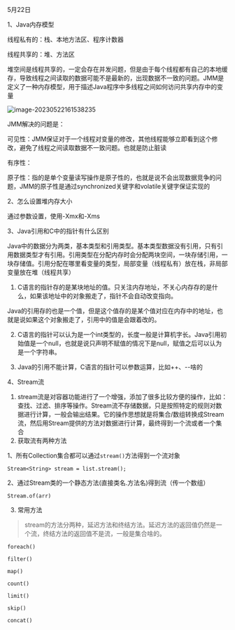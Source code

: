 5月22日

1、Java内存模型

线程私有的：栈、本地方法区、程序计数器

线程共享的：堆、方法区

堆空间是线程共享的，一定会存在并发问题，但是由于每个线程都有自己的本地缓存，导致线程之间读取的数据可能不是最新的，出现数据不一致的问题。JMM是定义了一种内存模型，用于描述Java程序中多线程之间如何访问共享内存中的变量

![image-20230522161538235](https://typora--cr--images.oss-cn-beijing.aliyuncs.com/image-20230522161538235.png)

JMM解决的问题是：

可见性：JMM保证对于一个线程对变量的修改，其他线程能够立即看到这个修改，避免了线程之间读取数据不一致问题。也就是防止脏读

有序性：

原子性：指的是单个变量读写操作是原子性的，也就是说不会出现数据竞争的问题，JMM的原子性是通过synchronized关键字和volatile关键字保证实现的



2、怎么设置堆内存大小

通过参数设置，使用-Xmx和-Xms



3、Java引用和C中的指针有什么区别

Java中的数据分为两类，基本类型和引用类型。基本类型数据没有引用，只有引用数据类型才有引用。引用类型在分配内存时会分配两块空间，一块存储引用，一块存储值。引用分配在哪里看变量的类型，局部变量（线程私有）放在栈，非局部变量放在堆（线程共享）

1. C语言的指针存的是某块地址的值。只关注内存地址，不关心内存存的是什么，如果该地址中的对象搬走了，指针不会自动改变指向。

​		Java的引用存的也是一个值，但是这个值存的是某个值对应在内存中的地址，也就是说如果这个对象搬走了，引用中的值是会跟着改的。

2. C语言的指针可以认为是一个int类型的，长度一般是计算机字长。Java引用初始值是一个null，也就是说只声明不赋值的情况下是null，赋值之后可以认为是一个字符串。

3. Java的引用不能计算，C语言的指针可以参数运算，比如++、--啥的



4、Stream流

1. stream流是对容器功能进行了一个增强，添加了很多比较方便的操作，比如：查找、过滤、排序等操作。Stream流不存储数据，只是按照特定的规则对数据进行计算，一般会输出结果。它的操作思想就是将集合/数组转换成Stream流，然后用Stream提供的方法对数据进行计算，最终得到一个流或者一个集合
2. 获取流有两种方法

​			1、所有Collection集合都可以通过`stream()`方法得到一个流对象

```
Stream<String> stream = list.stream();
```

​			2、通过Stream类的一个静态方法(直接类名.方法名)得到流（传一个数组）

```
Stream.of(arr)
```

3. 常用方法

> stream的方法分两种，延迟方法和终结方法。延迟方法的返回值仍然是一个流，终结方法的返回值不是流，一般是集合啥的。

```
foreach()

filter()

map()

count()

limit()

skip()

concat()
```

